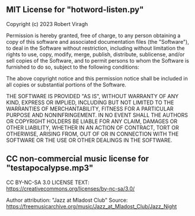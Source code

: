 ## MIT License for "hotword-listen.py"

Copyright (c) 2023 Robert Viragh

Permission is hereby granted, free of charge, to any person obtaining a copy
of this software and associated documentation files (the "Software"), to deal
in the Software without restriction, including without limitation the rights
to use, copy, modify, merge, publish, distribute, sublicense, and/or sell
copies of the Software, and to permit persons to whom the Software is
furnished to do so, subject to the following conditions:

The above copyright notice and this permission notice shall be included in all
copies or substantial portions of the Software.

THE SOFTWARE IS PROVIDED "AS IS", WITHOUT WARRANTY OF ANY KIND, EXPRESS OR
IMPLIED, INCLUDING BUT NOT LIMITED TO THE WARRANTIES OF MERCHANTABILITY,
FITNESS FOR A PARTICULAR PURPOSE AND NONINFRINGEMENT. IN NO EVENT SHALL THE
AUTHORS OR COPYRIGHT HOLDERS BE LIABLE FOR ANY CLAIM, DAMAGES OR OTHER
LIABILITY, WHETHER IN AN ACTION OF CONTRACT, TORT OR OTHERWISE, ARISING FROM,
OUT OF OR IN CONNECTION WITH THE SOFTWARE OR THE USE OR OTHER DEALINGS IN THE
SOFTWARE.

## CC non-commercial music license for "testapocalypse.mp3"

CC BY-NC-SA 3.0 LICENSE TEXT: https://creativecommons.org/licenses/by-nc-sa/3.0/

Author attribution: "Jazz at Mladost Club"
Source: https://freemusicarchive.org/music/Jazz_at_Mladost_Club/Jazz_Night
